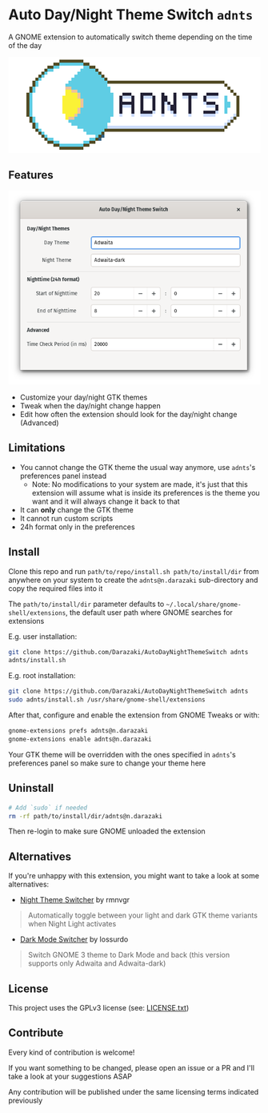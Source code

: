 # Auto Day/Night Theme Switch `adnts`

A GNOME extension to automatically switch theme depending on the time of the day

![Beautiful banner](images/banner.png)

## Features

![Screen pic](images/screenshot.png)

- Customize your day/night GTK themes
- Tweak when the day/night change happen
- Edit how often the extension should look for the day/night change (Advanced)

## Limitations

- You cannot change the GTK theme the usual way anymore, use `adnts`'s
  preferences panel instead
  - Note: No modifications to your system are made, it's just that this
  extension will assume what is inside its preferences is the theme you want and
  it will always change it back to that
- It can **only** change the GTK theme
- It cannot run custom scripts
- 24h format only in the preferences

## Install

Clone this repo and run `path/to/repo/install.sh path/to/install/dir` from
anywhere on your system to create the `adnts@n.darazaki` sub-directory and copy
the required files into it

The `path/to/install/dir` parameter defaults to
`~/.local/share/gnome-shell/extensions`, the default user path where GNOME
searches for extensions

E.g. user installation:

```sh
git clone https://github.com/Darazaki/AutoDayNightThemeSwitch adnts
adnts/install.sh
```

E.g. root installation:

```sh
git clone https://github.com/Darazaki/AutoDayNightThemeSwitch adnts
sudo adnts/install.sh /usr/share/gnome-shell/extensions
```

After that, configure and enable the extension from GNOME Tweaks or with:

```sh
gnome-extensions prefs adnts@n.darazaki
gnome-extensions enable adnts@n.darazaki
```

Your GTK theme will be overridden with the ones specified in `adnts`'s
preferences panel so make sure to change your theme here

## Uninstall

```sh
# Add `sudo` if needed
rm -rf path/to/install/dir/adnts@n.darazaki
```

Then re-login to make sure GNOME unloaded the extension

## Alternatives

If you're unhappy with this extension, you might want to take a look at some
alternatives:

- [Night Theme
  Switcher](https://gitlab.com/rmnvgr/nightthemeswitcher-gnome-shell-extension)
  by rmnvgr

> Automatically toggle between your light and dark GTK theme variants when
> Night Light activates

- [Dark Mode
  Switcher](https://github.com/lossurdo/gnome-shell-extension-dark-mode) by
  lossurdo

> Switch GNOME 3 theme to Dark Mode and back (this version supports only Adwaita
> and Adwaita-dark)

## License

This project uses the GPLv3 license (see: [LICENSE.txt](LICENSE.txt))

## Contribute

Every kind of contribution is welcome!

If you want something to be changed, please open an issue or a PR and I'll take
a look at your suggestions ASAP

Any contribution will be published under the same licensing terms indicated
previously
